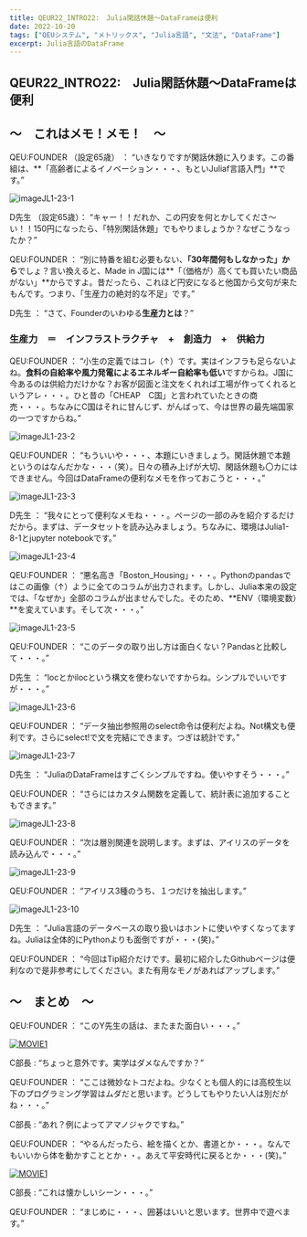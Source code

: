 ```yaml
---
title: QEUR22_INTRO22:　Julia閑話休題～DataFrameは便利
date: 2022-10-20
tags: ["QEUシステム", "メトリックス", "Julia言語", "文法", "DataFrame"]
excerpt: Julia言語のDataFrame
---
```


## QEUR22_INTRO22:　Julia閑話休題～DataFrameは便利

## ～　これはメモ！メモ！　～

QEU:FOUNDER （設定65歳） ： “いきなりですが閑話休題に入ります。この番組は、**「高齢者によるイノベーション・・・、もといJuliaf言語入門」**です。”

![imageJL1-23-1](/2022-10-20-QEUR22_INTRO22/imageJL1-23-1.jpg)

D先生 （設定65歳）： “キャー！！だれか、この円安を何とかしてくださ～い！！150円になったら、「特別閑話休題」でもやりましょうか？なぜこうなったか？”

QEU:FOUNDER ： “別に特番を組む必要もない、**「30年間何もしなかった」から**でしょ？言い換えると、Made in J国には**「（価格が）高くても買いたい商品がない」**からですよ。昔だったら、これほど円安になると他国から文句が来たもんです。つまり、「生産力の絶対的な不足」です。”

D先生 ： “さて、Founderのいわゆる**生産力とは**？”

### 生産力　＝　インフラストラクチャ　+　創造力　+　供給力

QEU:FOUNDER ： “小生の定義ではコレ（↑）です。実はインフラも足らないよね。**食料の自給率や風力発電によるエネルギー自給率も低い**ですからね。J国に今あるのは供給力だけかな？お客が図面と注文をくれれば工場が作ってくれるというアレ・・・。ひと昔の「CHEAP　C国」と言われていたときの商売・・・。ちなみにC国はそれに甘んじず、がんばって、今は世界の最先端国家の一つですからね。”

![imageJL1-23-2](/2022-10-20-QEUR22_INTRO22/imageJL1-23-2.jpg)

QEU:FOUNDER ： “もういいや・・・、本題にいきましょう。閑話休題で本題というのはなんだかな・・・（笑）。日々の積み上げが大切、閑話休題も〇カにはできません。今回はDataFrameの便利なメモを作っておこうと・・・。”

![imageJL1-23-3](/2022-10-20-QEUR22_INTRO22/imageJL1-23-3.jpg)

D先生 ： “我々にとって便利なメモね・・・。ページの一部のみを紹介するだけだから。まずは、データセットを読み込みましょう。ちなみに、環境はJulia1-8-1とjupyter notebookです。”

![imageJL1-23-4](/2022-10-20-QEUR22_INTRO22/imageJL1-23-4.jpg)

QEU:FOUNDER ： “悪名高き「Boston_Housing」・・・。Pythonのpandasではこの画像（↑）ように全てのコラムが出力されます。しかし、Julia本来の設定では、「なぜか」全部のコラムが出ませんでした。そのため、**ENV（環境変数）**を変えています。そして次・・・。”

![imageJL1-23-5](/2022-10-20-QEUR22_INTRO22/imageJL1-23-5.jpg)

QEU:FOUNDER ： “このデータの取り出し方は面白くない？Pandasと比較して・・・。”

D先生 ： “locとかilocという構文を使わないですからね。シンプルでいいですが・・・。”

![imageJL1-23-6](/2022-10-20-QEUR22_INTRO22/imageJL1-23-6.jpg)

QEU:FOUNDER ： “データ抽出参照用のselect命令は便利だよね。Not構文も便利です。さらにselect!で文を完結にできます。つぎは統計です。”

![imageJL1-23-7](/2022-10-20-QEUR22_INTRO22/imageJL1-23-7.jpg)

D先生 ： “JuliaのDataFrameはすごくシンプルですね。使いやすそう・・・。”

QEU:FOUNDER ： “さらにはカスタム関数を定義して、統計表に追加することもできます。”

![imageJL1-23-8](/2022-10-20-QEUR22_INTRO22/imageJL1-23-8.jpg)

QEU:FOUNDER ： “次は層別関連を説明します。まずは、アイリスのデータを読み込んで・・・。”

![imageJL1-23-9](/2022-10-20-QEUR22_INTRO22/imageJL1-23-9.jpg)

QEU:FOUNDER ： “アイリス3種のうち、１つだけを抽出します。”

![imageJL1-23-10](/2022-10-20-QEUR22_INTRO22/imageJL1-23-10.jpg)

D先生 ： “Julia言語のデータベースの取り扱いはホントに使いやすくなってますね。Juliaは全体的にPythonよりも面倒ですが・・・(笑)。”

QEU:FOUNDER ： “今回はTip紹介だけです。最初に紹介したGithubページは便利なので是非参考にしてください。また有用なモノがあればアップします。”


## ～　まとめ　～

QEU:FOUNDER ： “このY先生の話は、またまた面白い・・・。”

[![MOVIE1](http://img.youtube.com/vi/NddCb9HUSK0/0.jpg)](http://www.youtube.com/watch?v=NddCb9HUSK0 "パソナ竹中平蔵が名誉教授で高橋治之等の五輪汚職グループは全部慶應。本当は怖い学問のすすめ。福澤諭吉が作った慶應義塾大学は何故こんなにも汚職問題を引き起こすのか。安冨歩東大教授。一月万冊")

C部長 : “ちょっと意外です。実学はダメなんですか？”

QEU:FOUNDER ： “ここは微妙なトコだよね。少なくとも個人的には高校生以下のプログラミング学習はムダだと思います。どうしてもやりたい人は別だがね・・・。”

C部長 : “あれ？例によってアマノジャクですね。”

QEU:FOUNDER ： “やるんだったら、絵を描くとか、書道とか・・・。なんでもいいから体を動かすこととか・・。あえて平安時代に戻るとか・・・(笑)。”

[![MOVIE1](http://img.youtube.com/vi/tNpKyrhGOWU/0.jpg)](http://www.youtube.com/watch?v=tNpKyrhGOWU "【ヒカルの碁】 塔矢アキラが佐為に気付く名シーン")

C部長 : “これは懐かしいシーン・・・。”

QEU:FOUNDER ： “まじめに・・・、囲碁はいいと思います。世界中で遊べます。”
